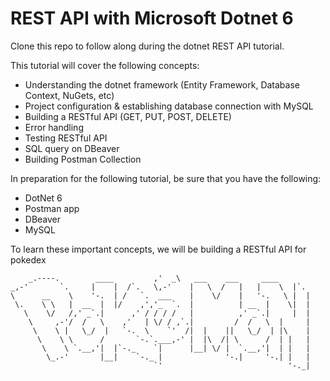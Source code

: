# REST API with Microsoft Dotnet 6

Clone this repo to follow along during the dotnet REST API tutorial.

This tutorial will cover the following concepts:
- Understanding the dotnet framework (Entity Framework, Database Context, NuGets, etc)
- Project configuration & establishing database connection with MySQL
- Building a RESTful API (GET, PUT, POST, DELETE) 
- Error handling 
- Testing RESTful API
- SQL query on DBeaver
- Building Postman Collection

In preparation for the following tutorial, be sure that you have the following:
- DotNet 6
- Postman app
- DBeaver
- MySQL


To learn these important concepts, we will be building a RESTful API for pokedex

```
    _.----.        ____         ,'  _\   ___    ___     ____
_,-'       `.     |    |  /`.   \,-'    |   \  /   |   |    \  |`.
\      __    \    '-.  | /   `.  ___    |    \/    |   '-.   \ |  |
 \.    \ \   |  __  |  |/    ,','_  `.  |          | __  |    \|  |
   \    \/   /,' _`.|      ,' / / / /   |          ,' _`.|     |  |
    \     ,-'/  /   \    ,'   | \/ / ,`.|         /  /   \  |     |
     \    \ |   \_/  |   `-.  \    `'  /|  |    ||   \_/  | |\    |
      \    \ \      /       `-.`.___,-' |  |\  /| \      /  | |   |
       \    \ `.__,'|  |`-._    `|      |__| \/ |  `.__,'|  | |   |
        \_.-'       |__|    `-._ |              '-.|     '-.| |   |
                                `'                            '-._|
```                            

